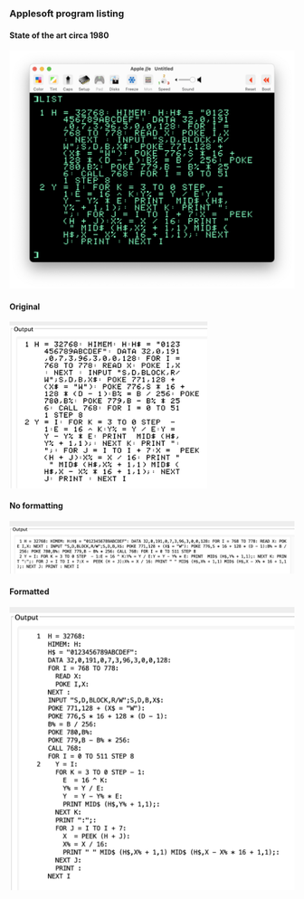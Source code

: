 ### Applesoft program listing

#### State of the art circa 1980
<img src="basic0.png" alt="terrible" width="700"/>

#### Original
<img src="basic4.png" alt="truly awful" width="350"/>

#### No formatting
<img src="basic2.png" alt="better" width="850"/>

#### Formatted
<img src="basic3.png" alt="best" width="550"/>